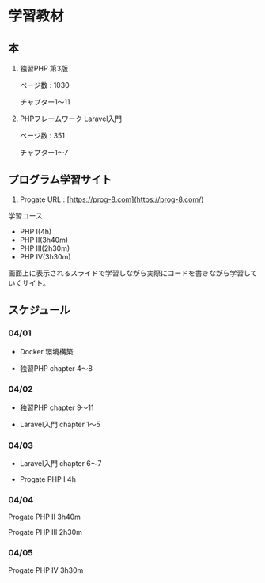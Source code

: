 # 学習教材

## 本

1. 独習PHP 第3版
  
   ページ数 : 1030
   
   チャプター1～11

2. PHPフレームワーク Laravel入門
  
   ページ数 : 351

   チャプター1～7

## プログラム学習サイト

1. Progate
URL : [https://prog-8.com](https://prog-8.com/)

学習コース
- PHP Ⅰ(4h) 
- PHP Ⅱ(3h40m) 
- PHP Ⅲ(2h30m)
- PHP Ⅳ(3h30m)

画面上に表示されるスライドで学習しながら実際にコードを書きながら学習していくサイト。

## スケジュール

### 04/01

- Docker 環境構築

- 独習PHP chapter 4～8

### 04/02

- 独習PHP chapter 9～11

- Laravel入門 chapter 1～5

### 04/03

- Laravel入門 chapter 6～7

- Progate PHP Ⅰ 4h

### 04/04

Progate PHP Ⅱ 3h40m

Progate PHP Ⅲ 2h30m

### 04/05

Progate PHP Ⅳ 3h30m

